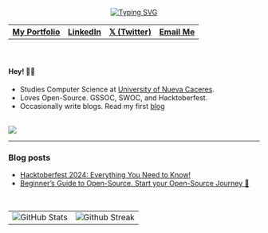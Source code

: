 
<header align="left">
  
[![Typing SVG](https://readme-typing-svg.demolab.com?font=Poppins&size=28&duration=3000&pause=500&color=F7F7F7&random=false&width=535&lines=Welcome+to+my+GitHub+Profile!+%F0%9F%91%8B;Front-End+VueJS+Developer+%F0%9F%92%BB%F0%9F%91%BB;Let's+Connect!+%F0%9F%98%83%F0%9F%9A%80)](https://git.io/typing-svg)

<table>
  <tr>
    <th>
      <a href="https://www.jfmartinz.dev/" />  My Portfolio  
    </th> 
    <th>
      <a href="https://www.linkedin.com/in/jfmartinz/" />   LinkedIn
    </th>
         <th>
      <a href="https://twitter.com/jfmartinz" />   𝕏 (Twitter)
    </th>
         <th>
      <a href="mailto:se.josephmartin@gmail.com" />   Email Me
    </th>
  </tr>
  
</table>
</section>
</header>  
<section>  



#### Hey! 👋🏻

- Studies Computer Science at [University of Nueva Caceres](https://unc.edu.ph/).
- Loves Open-Source. GSSOC, SWOC, and Hacktoberfest.
- Occasionally write blogs. Read my first [blog](https://dev.to/jfmartinz/beginners-guide-to-open-source-start-your-open-source-journey-470l)



<br>
  <section>
    <a  href="https://skillicons.dev" title="Visit https://skillicons.dev for more information">
          <img src="https://skillicons.dev/icons?i=tailwindcss,vuejs,typescript,pinia,php,mysql,vitest,figma" />
    </a> 
  </section>
</section>


---
### Blog posts
<!-- BLOG-POST-LIST:START -->
- [Hacktoberfest 2024: Everything You Need to Know!](https://dev.to/jfmartinz/hacktoberfest-2024-everything-you-need-to-know-29h7)
- [Beginner’s Guide to Open-Source. Start your Open-Source Journey 🚀](https://dev.to/jfmartinz/beginners-guide-to-open-source-start-your-open-source-journey-470l)
<!-- BLOG-POST-LIST:END -->


<br>

<table>
<tr>
  <td>
    <img src="https://github-readme-stats.vercel.app/api?username=jfmartinz&show_icons=true&theme=tokyonight&hide_border=true&include_all_commits=false&count_private=false" alt="GitHub Stats" title="Github Stats"/>  

  </td>
  <td>
      <img src="https://github-readme-streak-stats.herokuapp.com/?user=jfmartinz&theme=tokyonight&hide_border=true" alt="Github Streak" title="Github Streak"/> 
  </td>
</tr>
</table>
</section>
